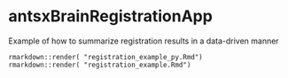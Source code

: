 # antsxBrainRegistrationApp
Example of how to summarize registration results in a data-driven manner


```
rmarkdown::render( "registration_example_py.Rmd")
rmarkdown::render( "registration_example.Rmd")
```
